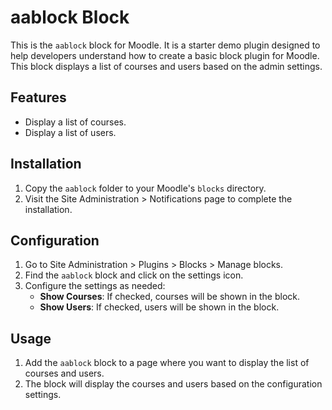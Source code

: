 # aablock Block

This is the `aablock` block for Moodle. It is a starter demo plugin designed to help developers understand how to create a basic block plugin for Moodle. This block displays a list of courses and users based on the admin settings.

## Features

- Display a list of courses.
- Display a list of users.

## Installation

1. Copy the `aablock` folder to your Moodle's `blocks` directory.
2. Visit the Site Administration > Notifications page to complete the installation.

## Configuration

1. Go to Site Administration > Plugins > Blocks > Manage blocks.
2. Find the `aablock` block and click on the settings icon.
3. Configure the settings as needed:
   - **Show Courses**: If checked, courses will be shown in the block.
   - **Show Users**: If checked, users will be shown in the block.

## Usage

1. Add the `aablock` block to a page where you want to display the list of courses and users.
2. The block will display the courses and users based on the configuration settings.
